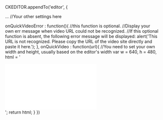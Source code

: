 CKEDITOR.appendTo('editor', {

  ... //Your other settings here
  
  onQuickVideoError : function(){
    //this function is optional. 
    //Display your own err message when video URL could not be recognized.
    //If this optional function is absent, the following error message will be displayed:
    alert('This URL is not recognized. Please copy the URL of the video site directly and paste it here.');
  },
  onQuickVideo : function(url){
    //You need to set your own width and height, usually based on the editor's width
      var w = 640,
          h = 480,
          html = '<div contenteditable="false" class="your_own_css_for_video_div"><iframe width="' + w + '" height="' + h + '" frameborder="0" allowfullscreen="1" src="' + url + '"></iframe></div>';
	  return html;
  }
})
